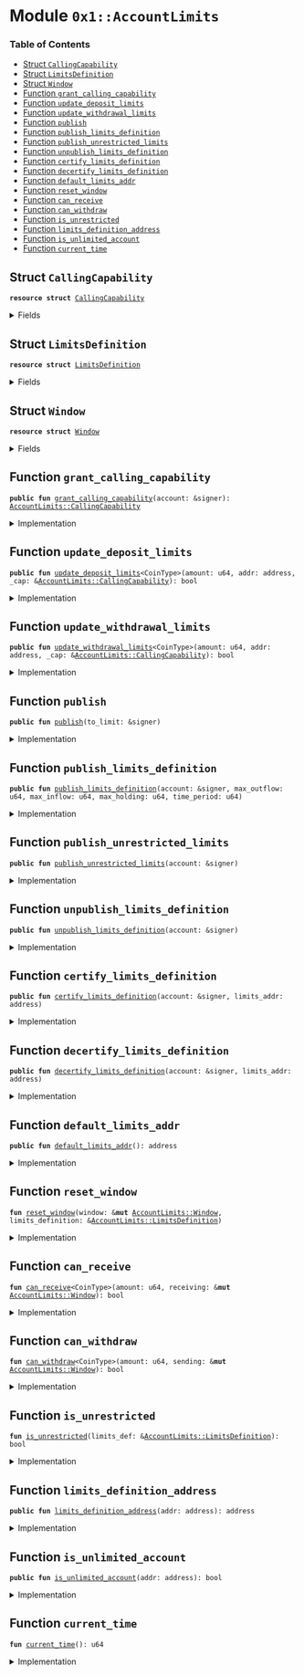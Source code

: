 
<a name="0x1_AccountLimits"></a>

# Module `0x1::AccountLimits`

### Table of Contents

-  [Struct `CallingCapability`](#0x1_AccountLimits_CallingCapability)
-  [Struct `LimitsDefinition`](#0x1_AccountLimits_LimitsDefinition)
-  [Struct `Window`](#0x1_AccountLimits_Window)
-  [Function `grant_calling_capability`](#0x1_AccountLimits_grant_calling_capability)
-  [Function `update_deposit_limits`](#0x1_AccountLimits_update_deposit_limits)
-  [Function `update_withdrawal_limits`](#0x1_AccountLimits_update_withdrawal_limits)
-  [Function `publish`](#0x1_AccountLimits_publish)
-  [Function `publish_limits_definition`](#0x1_AccountLimits_publish_limits_definition)
-  [Function `publish_unrestricted_limits`](#0x1_AccountLimits_publish_unrestricted_limits)
-  [Function `unpublish_limits_definition`](#0x1_AccountLimits_unpublish_limits_definition)
-  [Function `certify_limits_definition`](#0x1_AccountLimits_certify_limits_definition)
-  [Function `decertify_limits_definition`](#0x1_AccountLimits_decertify_limits_definition)
-  [Function `default_limits_addr`](#0x1_AccountLimits_default_limits_addr)
-  [Function `reset_window`](#0x1_AccountLimits_reset_window)
-  [Function `can_receive`](#0x1_AccountLimits_can_receive)
-  [Function `can_withdraw`](#0x1_AccountLimits_can_withdraw)
-  [Function `is_unrestricted`](#0x1_AccountLimits_is_unrestricted)
-  [Function `limits_definition_address`](#0x1_AccountLimits_limits_definition_address)
-  [Function `is_unlimited_account`](#0x1_AccountLimits_is_unlimited_account)
-  [Function `current_time`](#0x1_AccountLimits_current_time)



<a name="0x1_AccountLimits_CallingCapability"></a>

## Struct `CallingCapability`



<pre><code><b>resource</b> <b>struct</b> <a href="#0x1_AccountLimits_CallingCapability">CallingCapability</a>
</code></pre>



<details>
<summary>Fields</summary>


<dl>
<dt>

<code>dummy_field: bool</code>
</dt>
<dd>

</dd>
</dl>


</details>

<a name="0x1_AccountLimits_LimitsDefinition"></a>

## Struct `LimitsDefinition`



<pre><code><b>resource</b> <b>struct</b> <a href="#0x1_AccountLimits_LimitsDefinition">LimitsDefinition</a>
</code></pre>



<details>
<summary>Fields</summary>


<dl>
<dt>

<code>max_outflow: u64</code>
</dt>
<dd>

</dd>
<dt>

<code>max_inflow: u64</code>
</dt>
<dd>

</dd>
<dt>

<code>time_period: u64</code>
</dt>
<dd>

</dd>
<dt>

<code>max_holding: u64</code>
</dt>
<dd>

</dd>
<dt>

<code>is_certified: bool</code>
</dt>
<dd>

</dd>
</dl>


</details>

<a name="0x1_AccountLimits_Window"></a>

## Struct `Window`



<pre><code><b>resource</b> <b>struct</b> <a href="#0x1_AccountLimits_Window">Window</a>
</code></pre>



<details>
<summary>Fields</summary>


<dl>
<dt>

<code>window_start: u64</code>
</dt>
<dd>

</dd>
<dt>

<code>window_outflow: u64</code>
</dt>
<dd>

</dd>
<dt>

<code>window_inflow: u64</code>
</dt>
<dd>

</dd>
<dt>

<code>tracked_balance: u64</code>
</dt>
<dd>

</dd>
<dt>

<code>limits_definition: address</code>
</dt>
<dd>

</dd>
</dl>


</details>

<a name="0x1_AccountLimits_grant_calling_capability"></a>

## Function `grant_calling_capability`



<pre><code><b>public</b> <b>fun</b> <a href="#0x1_AccountLimits_grant_calling_capability">grant_calling_capability</a>(account: &signer): <a href="#0x1_AccountLimits_CallingCapability">AccountLimits::CallingCapability</a>
</code></pre>



<details>
<summary>Implementation</summary>


<pre><code><b>public</b> <b>fun</b> <a href="#0x1_AccountLimits_grant_calling_capability">grant_calling_capability</a>(account: &signer): <a href="#0x1_AccountLimits_CallingCapability">CallingCapability</a> {
    <b>assert</b>(<a href="Signer.md#0x1_Signer_address_of">Signer::address_of</a>(account) == <a href="CoreAddresses.md#0x1_CoreAddresses_ASSOCIATION_ROOT_ADDRESS">CoreAddresses::ASSOCIATION_ROOT_ADDRESS</a>(), 3000);
    <a href="#0x1_AccountLimits_CallingCapability">CallingCapability</a>{}
}
</code></pre>



</details>

<a name="0x1_AccountLimits_update_deposit_limits"></a>

## Function `update_deposit_limits`



<pre><code><b>public</b> <b>fun</b> <a href="#0x1_AccountLimits_update_deposit_limits">update_deposit_limits</a>&lt;CoinType&gt;(amount: u64, addr: address, _cap: &<a href="#0x1_AccountLimits_CallingCapability">AccountLimits::CallingCapability</a>): bool
</code></pre>



<details>
<summary>Implementation</summary>


<pre><code><b>public</b> <b>fun</b> <a href="#0x1_AccountLimits_update_deposit_limits">update_deposit_limits</a>&lt;CoinType&gt;(
    amount: u64,
    addr: address,
    _cap: &<a href="#0x1_AccountLimits_CallingCapability">CallingCapability</a>,
): bool <b>acquires</b> <a href="#0x1_AccountLimits_LimitsDefinition">LimitsDefinition</a>, <a href="#0x1_AccountLimits_Window">Window</a> {
    <b>assert</b>(<a href="Testnet.md#0x1_Testnet_is_testnet">0x1::Testnet::is_testnet</a>(), 10047);
    <a href="#0x1_AccountLimits_can_receive">can_receive</a>&lt;CoinType&gt;(
        amount,
        borrow_global_mut&lt;<a href="#0x1_AccountLimits_Window">Window</a>&gt;(addr),
    )
}
</code></pre>



</details>

<a name="0x1_AccountLimits_update_withdrawal_limits"></a>

## Function `update_withdrawal_limits`



<pre><code><b>public</b> <b>fun</b> <a href="#0x1_AccountLimits_update_withdrawal_limits">update_withdrawal_limits</a>&lt;CoinType&gt;(amount: u64, addr: address, _cap: &<a href="#0x1_AccountLimits_CallingCapability">AccountLimits::CallingCapability</a>): bool
</code></pre>



<details>
<summary>Implementation</summary>


<pre><code><b>public</b> <b>fun</b> <a href="#0x1_AccountLimits_update_withdrawal_limits">update_withdrawal_limits</a>&lt;CoinType&gt;(
    amount: u64,
    addr: address,
    _cap: &<a href="#0x1_AccountLimits_CallingCapability">CallingCapability</a>,
): bool <b>acquires</b> <a href="#0x1_AccountLimits_LimitsDefinition">LimitsDefinition</a>, <a href="#0x1_AccountLimits_Window">Window</a> {
    <b>assert</b>(<a href="Testnet.md#0x1_Testnet_is_testnet">0x1::Testnet::is_testnet</a>(), 10048);
    <a href="#0x1_AccountLimits_can_withdraw">can_withdraw</a>&lt;CoinType&gt;(
        amount,
        borrow_global_mut&lt;<a href="#0x1_AccountLimits_Window">Window</a>&gt;(addr),
    )
}
</code></pre>



</details>

<a name="0x1_AccountLimits_publish"></a>

## Function `publish`



<pre><code><b>public</b> <b>fun</b> <a href="#0x1_AccountLimits_publish">publish</a>(to_limit: &signer)
</code></pre>



<details>
<summary>Implementation</summary>


<pre><code><b>public</b> <b>fun</b> <a href="#0x1_AccountLimits_publish">publish</a>(to_limit: &signer) {
    move_to(
        to_limit,
        <a href="#0x1_AccountLimits_Window">Window</a> {
            window_start: <a href="#0x1_AccountLimits_current_time">current_time</a>(),
            window_outflow: 0,
            window_inflow: 0,
            tracked_balance: 0,
            limits_definition: <a href="#0x1_AccountLimits_default_limits_addr">default_limits_addr</a>()
        }
    )
}
</code></pre>



</details>

<a name="0x1_AccountLimits_publish_limits_definition"></a>

## Function `publish_limits_definition`



<pre><code><b>public</b> <b>fun</b> <a href="#0x1_AccountLimits_publish_limits_definition">publish_limits_definition</a>(account: &signer, max_outflow: u64, max_inflow: u64, max_holding: u64, time_period: u64)
</code></pre>



<details>
<summary>Implementation</summary>


<pre><code><b>public</b> <b>fun</b> <a href="#0x1_AccountLimits_publish_limits_definition">publish_limits_definition</a>(
    account: &signer,
    max_outflow: u64,
    max_inflow: u64,
    max_holding: u64,
    time_period: u64
) {
    move_to(
        account,
        <a href="#0x1_AccountLimits_LimitsDefinition">LimitsDefinition</a> {
            max_outflow,
            max_inflow,
            max_holding,
            time_period,
            is_certified: <b>false</b>,
        }
    )
}
</code></pre>



</details>

<a name="0x1_AccountLimits_publish_unrestricted_limits"></a>

## Function `publish_unrestricted_limits`



<pre><code><b>public</b> <b>fun</b> <a href="#0x1_AccountLimits_publish_unrestricted_limits">publish_unrestricted_limits</a>(account: &signer)
</code></pre>



<details>
<summary>Implementation</summary>


<pre><code><b>public</b> <b>fun</b> <a href="#0x1_AccountLimits_publish_unrestricted_limits">publish_unrestricted_limits</a>(account: &signer) {
    <b>let</b> u64_max = 18446744073709551615u64;
    <a href="#0x1_AccountLimits_publish_limits_definition">publish_limits_definition</a>(account, u64_max, u64_max, u64_max, u64_max)
}
</code></pre>



</details>

<a name="0x1_AccountLimits_unpublish_limits_definition"></a>

## Function `unpublish_limits_definition`



<pre><code><b>public</b> <b>fun</b> <a href="#0x1_AccountLimits_unpublish_limits_definition">unpublish_limits_definition</a>(account: &signer)
</code></pre>



<details>
<summary>Implementation</summary>


<pre><code><b>public</b> <b>fun</b> <a href="#0x1_AccountLimits_unpublish_limits_definition">unpublish_limits_definition</a>(account: &signer)
<b>acquires</b> <a href="#0x1_AccountLimits_LimitsDefinition">LimitsDefinition</a> {
    <a href="#0x1_AccountLimits_LimitsDefinition">LimitsDefinition</a> {
        max_outflow: _,
        max_inflow: _,
        max_holding: _,
        time_period: _,
        is_certified: _,
    } = move_from&lt;<a href="#0x1_AccountLimits_LimitsDefinition">LimitsDefinition</a>&gt;(<a href="Signer.md#0x1_Signer_address_of">Signer::address_of</a>(account));
}
</code></pre>



</details>

<a name="0x1_AccountLimits_certify_limits_definition"></a>

## Function `certify_limits_definition`



<pre><code><b>public</b> <b>fun</b> <a href="#0x1_AccountLimits_certify_limits_definition">certify_limits_definition</a>(account: &signer, limits_addr: address)
</code></pre>



<details>
<summary>Implementation</summary>


<pre><code><b>public</b> <b>fun</b> <a href="#0x1_AccountLimits_certify_limits_definition">certify_limits_definition</a>(account: &signer, limits_addr: address)
<b>acquires</b> <a href="#0x1_AccountLimits_LimitsDefinition">LimitsDefinition</a> {
    <a href="Association.md#0x1_Association_assert_is_association">Association::assert_is_association</a>(account);
    borrow_global_mut&lt;<a href="#0x1_AccountLimits_LimitsDefinition">LimitsDefinition</a>&gt;(limits_addr).is_certified = <b>true</b>;
}
</code></pre>



</details>

<a name="0x1_AccountLimits_decertify_limits_definition"></a>

## Function `decertify_limits_definition`



<pre><code><b>public</b> <b>fun</b> <a href="#0x1_AccountLimits_decertify_limits_definition">decertify_limits_definition</a>(account: &signer, limits_addr: address)
</code></pre>



<details>
<summary>Implementation</summary>


<pre><code><b>public</b> <b>fun</b> <a href="#0x1_AccountLimits_decertify_limits_definition">decertify_limits_definition</a>(account: &signer, limits_addr: address)
<b>acquires</b> <a href="#0x1_AccountLimits_LimitsDefinition">LimitsDefinition</a> {
    <a href="Association.md#0x1_Association_assert_is_association">Association::assert_is_association</a>(account);
    borrow_global_mut&lt;<a href="#0x1_AccountLimits_LimitsDefinition">LimitsDefinition</a>&gt;(limits_addr).is_certified = <b>false</b>;
}
</code></pre>



</details>

<a name="0x1_AccountLimits_default_limits_addr"></a>

## Function `default_limits_addr`



<pre><code><b>public</b> <b>fun</b> <a href="#0x1_AccountLimits_default_limits_addr">default_limits_addr</a>(): address
</code></pre>



<details>
<summary>Implementation</summary>


<pre><code><b>public</b> <b>fun</b> <a href="#0x1_AccountLimits_default_limits_addr">default_limits_addr</a>(): address {
    <a href="CoreAddresses.md#0x1_CoreAddresses_ASSOCIATION_ROOT_ADDRESS">CoreAddresses::ASSOCIATION_ROOT_ADDRESS</a>()
}
</code></pre>



</details>

<a name="0x1_AccountLimits_reset_window"></a>

## Function `reset_window`



<pre><code><b>fun</b> <a href="#0x1_AccountLimits_reset_window">reset_window</a>(window: &<b>mut</b> <a href="#0x1_AccountLimits_Window">AccountLimits::Window</a>, limits_definition: &<a href="#0x1_AccountLimits_LimitsDefinition">AccountLimits::LimitsDefinition</a>)
</code></pre>



<details>
<summary>Implementation</summary>


<pre><code><b>fun</b> <a href="#0x1_AccountLimits_reset_window">reset_window</a>(window: &<b>mut</b> <a href="#0x1_AccountLimits_Window">Window</a>, limits_definition: &<a href="#0x1_AccountLimits_LimitsDefinition">LimitsDefinition</a>) {
    <b>let</b> current_time = <a href="LibraTimestamp.md#0x1_LibraTimestamp_now_microseconds">LibraTimestamp::now_microseconds</a>();
    <b>if</b> (current_time &gt; window.window_start + limits_definition.time_period) {
        window.window_start = current_time;
        window.window_inflow = 0;
        window.window_outflow = 0;
    }
}
</code></pre>



</details>

<a name="0x1_AccountLimits_can_receive"></a>

## Function `can_receive`



<pre><code><b>fun</b> <a href="#0x1_AccountLimits_can_receive">can_receive</a>&lt;CoinType&gt;(amount: u64, receiving: &<b>mut</b> <a href="#0x1_AccountLimits_Window">AccountLimits::Window</a>): bool
</code></pre>



<details>
<summary>Implementation</summary>


<pre><code><b>fun</b> <a href="#0x1_AccountLimits_can_receive">can_receive</a>&lt;CoinType&gt;(
    amount: u64,
    receiving: &<b>mut</b> <a href="#0x1_AccountLimits_Window">Window</a>,
): bool <b>acquires</b> <a href="#0x1_AccountLimits_LimitsDefinition">LimitsDefinition</a> {
    <b>let</b> limits_definition = borrow_global_mut&lt;<a href="#0x1_AccountLimits_LimitsDefinition">LimitsDefinition</a>&gt;(receiving.limits_definition);
    // If the limits ares unrestricted then no more work needs <b>to</b> be done
    <b>if</b> (<a href="#0x1_AccountLimits_is_unrestricted">is_unrestricted</a>(limits_definition)) <b>return</b> <b>true</b>;

    <a href="#0x1_AccountLimits_reset_window">reset_window</a>(receiving, limits_definition);
    // Check that the max inflow is OK
    <b>let</b> inflow_ok = receiving.window_inflow + amount &lt;= limits_definition.max_inflow;
    // Check that the holding after the deposit is OK
    <b>let</b> holding_ok = receiving.tracked_balance + amount &lt;= limits_definition.max_holding;
    // The account with `receiving` window can receive the payment so record it.
    <b>if</b> (inflow_ok && holding_ok) {
        receiving.window_inflow = receiving.window_inflow + amount;
        receiving.tracked_balance = receiving.tracked_balance + amount;
    };
    inflow_ok && holding_ok
}
</code></pre>



</details>

<a name="0x1_AccountLimits_can_withdraw"></a>

## Function `can_withdraw`



<pre><code><b>fun</b> <a href="#0x1_AccountLimits_can_withdraw">can_withdraw</a>&lt;CoinType&gt;(amount: u64, sending: &<b>mut</b> <a href="#0x1_AccountLimits_Window">AccountLimits::Window</a>): bool
</code></pre>



<details>
<summary>Implementation</summary>


<pre><code><b>fun</b> <a href="#0x1_AccountLimits_can_withdraw">can_withdraw</a>&lt;CoinType&gt;(
    amount: u64,
    sending: &<b>mut</b> <a href="#0x1_AccountLimits_Window">Window</a>,
): bool <b>acquires</b> <a href="#0x1_AccountLimits_LimitsDefinition">LimitsDefinition</a> {
    <b>let</b> limits_definition = borrow_global_mut&lt;<a href="#0x1_AccountLimits_LimitsDefinition">LimitsDefinition</a>&gt;(sending.limits_definition);
    // If the limits are unrestricted then no more work is required
    <b>if</b> (<a href="#0x1_AccountLimits_is_unrestricted">is_unrestricted</a>(limits_definition)) <b>return</b> <b>true</b>;

    <a href="#0x1_AccountLimits_reset_window">reset_window</a>(sending, limits_definition);
    // Check max outlflow
    <b>let</b> outflow = sending.window_outflow + amount;
    <b>let</b> outflow_ok = outflow &lt;= limits_definition.max_outflow;
    // Outflow is OK, so record it.
    <b>if</b> (outflow_ok) {
        sending.window_outflow = outflow;
        sending.tracked_balance = <b>if</b> (amount &gt;= sending.tracked_balance) 0
                                   <b>else</b> sending.tracked_balance - amount;
    };
    outflow_ok
}
</code></pre>



</details>

<a name="0x1_AccountLimits_is_unrestricted"></a>

## Function `is_unrestricted`



<pre><code><b>fun</b> <a href="#0x1_AccountLimits_is_unrestricted">is_unrestricted</a>(limits_def: &<a href="#0x1_AccountLimits_LimitsDefinition">AccountLimits::LimitsDefinition</a>): bool
</code></pre>



<details>
<summary>Implementation</summary>


<pre><code><b>fun</b> <a href="#0x1_AccountLimits_is_unrestricted">is_unrestricted</a>(limits_def: &<a href="#0x1_AccountLimits_LimitsDefinition">LimitsDefinition</a>): bool {
    <b>let</b> u64_max = 18446744073709551615u64;
    limits_def.max_inflow == u64_max &&
    limits_def.max_outflow == u64_max &&
    limits_def.max_holding == u64_max &&
    limits_def.time_period == u64_max
}
</code></pre>



</details>

<a name="0x1_AccountLimits_limits_definition_address"></a>

## Function `limits_definition_address`



<pre><code><b>public</b> <b>fun</b> <a href="#0x1_AccountLimits_limits_definition_address">limits_definition_address</a>(addr: address): address
</code></pre>



<details>
<summary>Implementation</summary>


<pre><code><b>public</b> <b>fun</b> <a href="#0x1_AccountLimits_limits_definition_address">limits_definition_address</a>(addr: address): address <b>acquires</b> <a href="#0x1_AccountLimits_Window">Window</a> {
    borrow_global&lt;<a href="#0x1_AccountLimits_Window">Window</a>&gt;(addr).limits_definition
}
</code></pre>



</details>

<a name="0x1_AccountLimits_is_unlimited_account"></a>

## Function `is_unlimited_account`



<pre><code><b>public</b> <b>fun</b> <a href="#0x1_AccountLimits_is_unlimited_account">is_unlimited_account</a>(addr: address): bool
</code></pre>



<details>
<summary>Implementation</summary>


<pre><code><b>public</b> <b>fun</b> <a href="#0x1_AccountLimits_is_unlimited_account">is_unlimited_account</a>(addr: address): bool <b>acquires</b> <a href="#0x1_AccountLimits_LimitsDefinition">LimitsDefinition</a> {
    <a href="#0x1_AccountLimits_is_unrestricted">is_unrestricted</a>(borrow_global&lt;<a href="#0x1_AccountLimits_LimitsDefinition">LimitsDefinition</a>&gt;(addr))
}
</code></pre>



</details>

<a name="0x1_AccountLimits_current_time"></a>

## Function `current_time`



<pre><code><b>fun</b> <a href="#0x1_AccountLimits_current_time">current_time</a>(): u64
</code></pre>



<details>
<summary>Implementation</summary>


<pre><code><b>fun</b> <a href="#0x1_AccountLimits_current_time">current_time</a>(): u64 {
    <b>if</b> (<a href="LibraTimestamp.md#0x1_LibraTimestamp_is_genesis">LibraTimestamp::is_genesis</a>()) 0 <b>else</b> <a href="LibraTimestamp.md#0x1_LibraTimestamp_now_microseconds">LibraTimestamp::now_microseconds</a>()
}
</code></pre>



</details>
